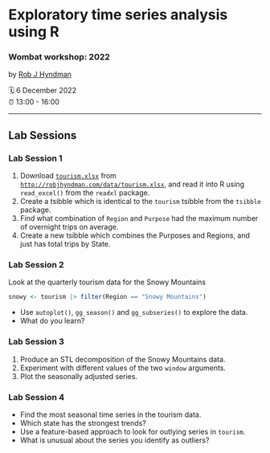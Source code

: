 Exploratory time series analysis using R
================

### Wombat workshop: 2022

by [Rob J Hyndman](https://robjhyndman.com)

:spiral_calendar: 6 December 2022<br>
:alarm_clock:     13:00 - 16:00<br>

-----

## Lab Sessions

### Lab Session 1

 1. Download [`tourism.xlsx`](http://robjhyndman.com/data/tourism.xlsx) from [`http://robjhyndman.com/data/tourism.xlsx`](http://robjhyndman.com/data/tourism.xlsx), and read it into R using `read_excel()` from the `readxl` package.
 2. Create a tsibble which is identical to the `tourism` tsibble from the `tsibble` package.
 3. Find what combination of `Region` and `Purpose` had the maximum number of overnight trips on average.
 4. Create a new tsibble which combines the Purposes and Regions, and just has total trips by State.

### Lab Session 2

Look at the quarterly tourism data for the Snowy Mountains

```r
snowy <- tourism |> filter(Region == "Snowy Mountains")
```

- Use `autoplot()`, `gg_season()` and `gg_subseries()` to explore the data.
- What do you learn?

### Lab Session 3


1. Produce an STL decomposition of the Snowy Mountains data.
2. Experiment with different values of the two `window` arguments.
3. Plot the seasonally adjusted series.

### Lab Session 4


* Find the most seasonal time series in the tourism data.
* Which state has the strongest trends?
* Use a feature-based approach to look for outlying series in `tourism`.
* What is unusual about the series you identify as outliers?
